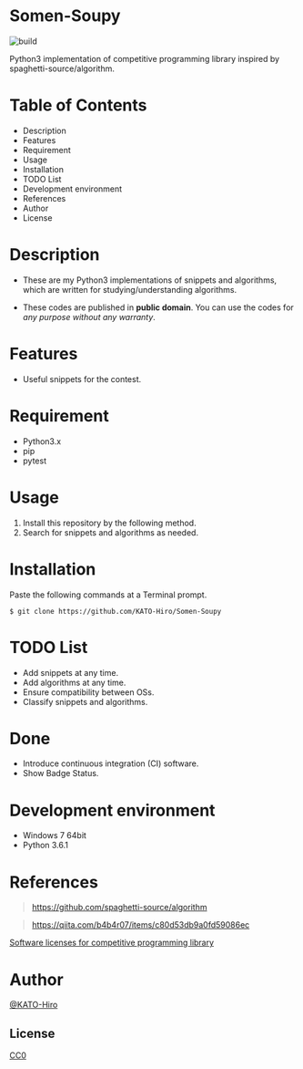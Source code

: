 # Somen-Soupy

![build](https://github.com/KATO-Hiro/Somen-Soupy/workflows/Python%20package/badge.svg)

Python3 implementation of competitive programming library inspired by spaghetti-source/algorithm.


# Table of Contents
- Description
- Features
- Requirement
- Usage
- Installation
- TODO List
- Development environment
- References
- Author
- License


# Description
- These are my Python3 implementations of snippets and algorithms, which are written for studying/understanding algorithms.

- These codes are published in __public domain__. You can use the codes for _any purpose without any warranty_.


# Features
- Useful snippets for the contest.


# Requirement
- Python3.x
- pip
- pytest


# Usage
1. Install this repository by the following method.
2. Search for snippets and algorithms as needed.


# Installation
Paste the following commands at a Terminal prompt.

    $ git clone https://github.com/KATO-Hiro/Somen-Soupy


# TODO List
- Add snippets at any time.
- Add algorithms at any time.
- Ensure compatibility between OSs.
- Classify snippets and algorithms.

# Done
- Introduce continuous integration (CI) software.
- Show Badge Status.


# Development environment
- Windows 7 64bit
- Python 3.6.1


# References

>https://github.com/spaghetti-source/algorithm

>https://qiita.com/b4b4r07/items/c80d53db9a0fd59086ec

[Software licenses for competitive programming library](https://kimiyuki.net/blog/2020/02/14/licenses-for-kyopro-libraries/)

# Author
[@KATO-Hiro](https://twitter.com/k_hiro1818)


## License

[CC0](https://creativecommons.org/share-your-work/public-domain/cc0)
